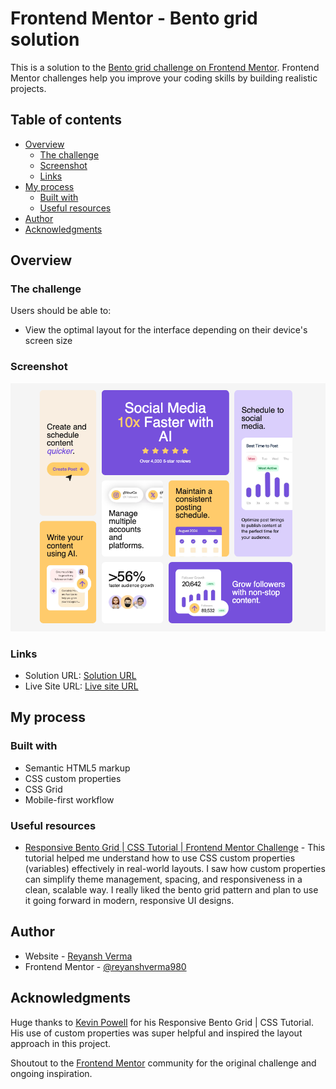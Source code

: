 # Frontend Mentor - Bento grid solution

This is a solution to the [Bento grid challenge on Frontend Mentor](https://www.frontendmentor.io/challenges/bento-grid-RMydElrlOj). Frontend Mentor challenges help you improve your coding skills by building realistic projects.

## Table of contents

- [Overview](#overview)
  - [The challenge](#the-challenge)
  - [Screenshot](#screenshot)
  - [Links](#links)
- [My process](#my-process)
  - [Built with](#built-with)
  - [Useful resources](#useful-resources)
- [Author](#author)
- [Acknowledgments](#acknowledgments)

## Overview

### The challenge

Users should be able to:

- View the optimal layout for the interface depending on their device's screen size

### Screenshot

![](./screenshot.png)

### Links

- Solution URL: [Solution URL](https://www.frontendmentor.io/solutions/responsive-bento-grid-8ryW83dxGa)
- Live Site URL: [Live site URL](https://frontend-mentor-bento-grid.netlify.app/)

## My process

### Built with

- Semantic HTML5 markup
- CSS custom properties
- CSS Grid
- Mobile-first workflow

### Useful resources

- [Responsive Bento Grid | CSS Tutorial | Frontend Mentor Challenge](https://www.youtube.com/watch?v=h4dHvo09cG4&t=3090s) - This tutorial helped me understand how to use CSS custom properties (variables) effectively in real-world layouts. I saw how custom properties can simplify theme management, spacing, and responsiveness in a clean, scalable way. I really liked the bento grid pattern and plan to use it going forward in modern, responsive UI designs.

## Author

- Website - [Reyansh Verma](https://portfolio-flax-mu-15.vercel.app/)
- Frontend Mentor - [@reyanshverma980](https://www.frontendmentor.io/profile/reyanshverma980)

## Acknowledgments

Huge thanks to [Kevin Powell](https://www.youtube.com/@KevinPowell) for his Responsive Bento Grid | CSS Tutorial.
His use of custom properties was super helpful and inspired the layout approach in this project.

Shoutout to the [Frontend Mentor](https://www.frontendmentor.io) community for the original challenge and ongoing inspiration.
